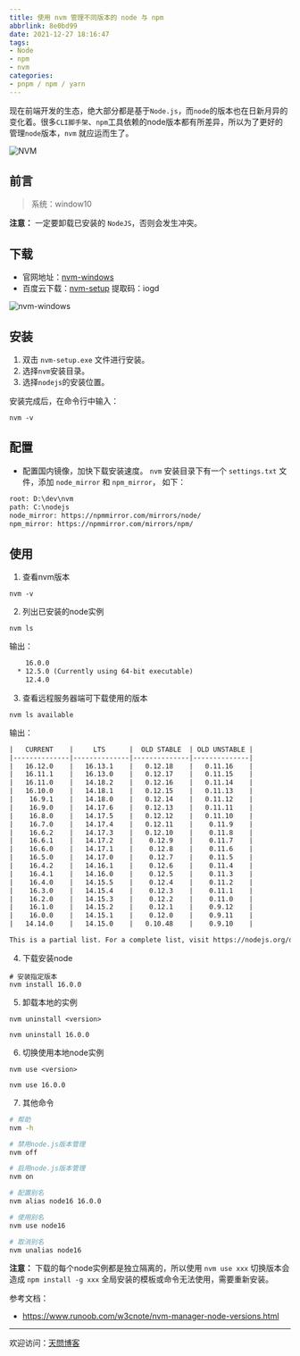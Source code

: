 ```yaml
---
title: 使用 nvm 管理不同版本的 node 与 npm
abbrlink: 8e0bd99
date: 2021-12-27 18:16:47
tags:
- Node
- npm
- nvm
categories:
- pnpm / npm / yarn
---
```


现在前端开发的生态，绝大部分都是基于`Node.js`，而`node`的版本也在日新月异的变化着。很多`CLI脚手架`、`npm`工具依赖的node版本都有所差异，所以为了更好的管理`node`版本，`nvm` 就应运而生了。

![NVM](https://tiven.cn/static/img/img-nvm-523XwPXpkp1yisPBwEqwd.jpg)

<!-- more -->

## 前言

> 系统：window10

**注意：** 一定要卸载已安装的 `NodeJS`，否则会发生冲突。

## 下载

* 官网地址：[nvm-windows](https://github.com/coreybutler/nvm-windows/releases "nvm-windows")
* 百度云下载：[nvm-setup](https://pan.baidu.com/s/1S8P-JAPDop7rqNlfT1-lGQ "nvm-setup") 提取码：iogd

![nvm-windows](https://tiven.cn/static/img/img-nvm-setup-_rdzMvpZCHtmb3CnwMf79.jpg)

## 安装

1. 双击 `nvm-setup.exe` 文件进行安装。
2. 选择`nvm`安装目录。
3. 选择`nodejs`的安装位置。

安装完成后，在命令行中输入：

```shell
nvm -v
```

## 配置

* 配置国内镜像，加快下载安装速度。 `nvm` 安装目录下有一个 `settings.txt` 文件，添加 `node_mirror` 和 `npm_mirror`， 如下：

```txt
root: D:\dev\nvm
path: C:\nodejs
node_mirror: https://npmmirror.com/mirrors/node/
npm_mirror: https://npmmirror.com/mirrors/npm/
```

## 使用

1. 查看nvm版本

```shell
nvm -v
```

2. 列出已安装的node实例

```shell
nvm ls
```

输出：

```txt
    16.0.0
  * 12.5.0 (Currently using 64-bit executable)
    12.4.0
```

3. 查看远程服务器端可下载使用的版本

```shell
nvm ls available 
```

输出：

```txt
|   CURRENT    |     LTS      |  OLD STABLE  | OLD UNSTABLE |
|--------------|--------------|--------------|--------------|
|   16.12.0    |   16.13.1    |   0.12.18    |   0.11.16    |
|   16.11.1    |   16.13.0    |   0.12.17    |   0.11.15    |
|   16.11.0    |   14.18.2    |   0.12.16    |   0.11.14    |
|   16.10.0    |   14.18.1    |   0.12.15    |   0.11.13    |
|    16.9.1    |   14.18.0    |   0.12.14    |   0.11.12    |
|    16.9.0    |   14.17.6    |   0.12.13    |   0.11.11    |
|    16.8.0    |   14.17.5    |   0.12.12    |   0.11.10    |
|    16.7.0    |   14.17.4    |   0.12.11    |    0.11.9    |
|    16.6.2    |   14.17.3    |   0.12.10    |    0.11.8    |
|    16.6.1    |   14.17.2    |    0.12.9    |    0.11.7    |
|    16.6.0    |   14.17.1    |    0.12.8    |    0.11.6    |
|    16.5.0    |   14.17.0    |    0.12.7    |    0.11.5    |
|    16.4.2    |   14.16.1    |    0.12.6    |    0.11.4    |
|    16.4.1    |   14.16.0    |    0.12.5    |    0.11.3    |
|    16.4.0    |   14.15.5    |    0.12.4    |    0.11.2    |
|    16.3.0    |   14.15.4    |    0.12.3    |    0.11.1    |
|    16.2.0    |   14.15.3    |    0.12.2    |    0.11.0    |
|    16.1.0    |   14.15.2    |    0.12.1    |    0.9.12    |
|    16.0.0    |   14.15.1    |    0.12.0    |    0.9.11    |
|   14.14.0    |   14.15.0    |   0.10.48    |    0.9.10    |

This is a partial list. For a complete list, visit https://nodejs.org/download/release
```

4. 下载安装node

```shell
# 安装指定版本
nvm install 16.0.0
```

5. 卸载本地的实例

```shell
nvm uninstall <version>    
 
nvm uninstall 16.0.0
```

6. 切换使用本地node实例

```shell
nvm use <version>

nvm use 16.0.0
```

7. 其他命令

```sh
# 帮助
nvm -h

# 禁用node.js版本管理
nvm off            

# 启用node.js版本管理
nvm on                     

# 配置别名
nvm alias node16 16.0.0

# 使用别名
nvm use node16

# 取消别名
nvm unalias node16
```

**注意：** 下载的每个node实例都是独立隔离的，所以使用 `nvm use xxx` 切换版本会造成 `npm install -g xxx` 全局安装的模板或命令无法使用，需要重新安装。

参考文档：

* https://www.runoob.com/w3cnote/nvm-manager-node-versions.html


--- 

欢迎访问：[天問博客](https://tiven.cn/p/8e0bd99/ "天問博客")
